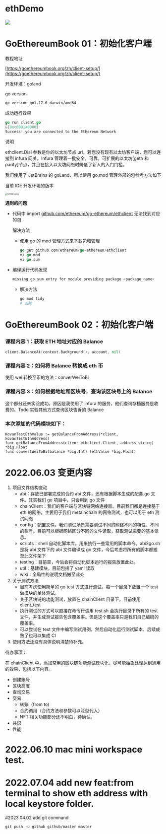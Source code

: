 # ethDemo


<a href="https://img.shields.io/badge/go-1.17.6-orange" alt="Contributors">
<img src="https://img.shields.io/badge/go-1.17.6-orange" /></a>

<!--START_SECTION:waka-->
<!--END_SECTION:waka-->

# GoEthereumBook 01：初始化客户端

教程地址

[https://goethereumbook.org/zh/client-setup/](https://goethereumbook.org/zh/client-setup/)

开发环境：goland

go version

```bash
go version go1.17.6 darwin/amd64
```

成功运行效果

```go
go run client.go
&{0xc0001a6000}
Success! you are connected to the Ethereum Network
```

说明

ethclient.Dial 参数是你的以太坊节点 url。若您没有现有以太坊客户端，您可以连接到 infura 网关。Infura 管理着一批安全，可靠，可扩展的以太坊[geth 和 parity]节点，并且在接入以太坊网络时降低了新人的入门门槛。

我们使用了 JetBrains 的 goLand，所以使用 go.mod 管理外部的包参考方法如下

当前 IDE 开发环境的版本

<img src="https://s2.loli.net/2022/05/28/RBx6jDHzeyKEfvb.png" alt="Untitled.png" style="zoom:45%;" />

**遇到的问题**

- 代码中 import [github.com/ethereum/go-ethereum/ethclient](http://github.com/ethereum/go-ethereum/ethclient) 无法找到对应的包

  解决方法

  - 使用 go 的 mod 管理方式来下载包和管理

    ```go
    go get github.com/ethereum/go-ethereum/ethclient
    vi go.mod
    vi go.sum
    ```

- 编译运行代码发现

  ```bash
  missing go.sum entry for module providing package <package_name>
  ```

  - 解决方法

    ```bash
    go mod tidy
    # 去除
    ```

# GoEthereumBook 02：初始化客户端

### 课程内容 1：获取 ETH 地址对应的 Balance

```go
client.BalanceAt(context.Background(), account, nil)
```

### 课程内容 2：如何将 Balance 转换成 eth 币

使用 wei 转换至币的方法：converWeiToBi

### 课程内容 3：如何根据地址和区块号，查询该区块号上的 Balance

这个部分还未实验成功。原因是我使用了 infura 的服务，他们查询存档服务是收费的。Todo 实验其他方式查询区块告诉的 Balance

### 本次添加的代码模块如下：

```
KovanTestEthValue := getBalanceFromAddress(*client, kovanTestEthAddress)
func getBalanceFromAddress(client ethclient.Client, address string) *big.Float
func convertWeiToBi(balance *big.Int) (ethValue *big.Float)

```

# 2022.06.03 变更内容

1. 项目文件结构变动
   - abi：存放已部署完成的合约 abi 文件，还有根据脚本生成的配套.go 文件。其实我们 go 项目中，只会用到 go 文件
   - chainClient：我们的客户端与区块链网络连接器。目前我们都是连接基于 eth 的网络，主要用于我们 metainchain 的网络测试，也可以用于 eth 测试网络
   - config：配置文件。我们测试场景需要测试不同的网络不同的特性、不同的账号。目前可以根据网络区分不同的文件读取，获取测试需要的基本信息。
   - scripts：shell 自动化脚本库。用来执行一些常用的脚本命令。abi2go.sh 是将 abi 文件下的 abi 文件编译成 go 文件，今后考虑将所有的脚本都搬至此文件架下
   - testing：目前空，今后会将自动化脚本运行的报告放置此处。
   - util：基建模块。目前包括了 yaml 读取
   - wiki：全局性的说明文档搬至此处
2. 关于测试方法
   - 目前考虑使用简单的 go test 方式进行测试。每一个目录下放置一个 test 做模块的单体测试。
   - 关于区块链的功能测试，放置在 chainClient 目录下。目前使用 client_test
   - 执行测试的方式可以直接在命令行调用 test.sh 会执行目录下所有的 test 文件，并生成测试报告包含覆盖率。但是这个覆盖率只是我们自己编码的覆盖率。
   - 可以尝试在 test 文件中编写测试用例，然后自动化运行测试脚本，后续成熟了也可以集成 CI
3. 使用方法还没有具体说明清楚待补充。

待办事项：

在 chainClient 中，添加常用的区块链功能测试模块化，尽可能抽象处理达到通用的效果，包括以下内容。

- 创建账号
- 区块高度
- 查询交易
- 交易
  - 转账（from to)
  - 合约调用（合约方法和参数可以泛型代入）
  - NFT 相关功能部分还不明白，待确认。
- 共识
- 性能

# 2022.06.10 mac mini workspace test.
# 2022.07.04 add new feat:from terminal to show eth address with local keystore folder.

#2023.04.02 add git command
```
git push -u github github/master master
```




